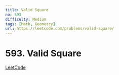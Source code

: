 ```yaml
---
title: Valid Square
no: 593
difficulty: Medium
tags: [Math, Geometry]
url: https://leetcode.com/problems/valid-square/
---
```


# 593. Valid Square

[LeetCode](https://leetcode.com/problems/valid-square/)

